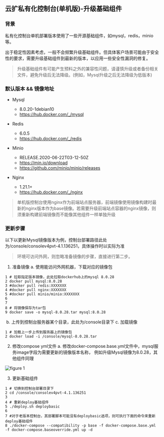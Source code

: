 ## 云扩私有化控制台(单机版)-升级基础组件


### 背景

私有化控制台单机部署版本使用了一些开源基础组件，如mysql，redis，minio等。

出于稳定性因素考虑，一般不会频繁升级基础组件。但具体客户场景可能由于安全性的要求，需要升级基础组件到最新的版本，以应用一些安全性漏洞的修复。



> 升级基础组件有可能产生预料之外的兼容性问题，请谨慎升级或者备份相关文件，避免升级后无法降级。(例如，Mysql升级之后无法降级为低版本)



### 默认版本 && 镜像地址

- Mysql
  - 8.0.20-1debian10
  - <https://hub.docker.com/_/mysql>

- Redis
  - 6.0.5
  - <https://hub.docker.com/_/redis>
- Minio
  - RELEASE.2020-06-22T03-12-50Z
  - <https://min.io/download>
  - <https://github.com/minio/minio/releases>
- Nginx
  - 1.21.1+
  - <https://hub.docker.com/_/nginx>



>单机版控制台使用nginx作为前端站点服务器，前端镜像使用镜像构建时最新的nginx版本作为base镜像。若需要升级前端站点容器的nginx镜像，则须重新构建前端镜像而不能像其他组件一样单独升级



### 更新步骤



以下以更新Mysql镜像版本为例，控制台部署路径此处为/console/consolev4pvt-4.1.136251，具体操作时以实际为准

> 环境可访问外网，则忽略准备镜像的步骤，直接进行第二步。

1. 准备镜像                                                                                                                                                     a.   使用能访问外网机器，下载对应的镜像包

```
1 # 拉取指定版本镜像，此处拉取dockerhub上的mysql 8.0.28 
2 docker pull mysql:8.0.28
3 #docker pull redis:XXXXXXX
4 #docker pull nginx:XXXXXXX
5 #docker pull minio/minio:XXXXXXX
6
7
8 # 将镜像保存为tar包
9 docker save -o mysql-8.0.28.tar mysql:8.0.28
```

​	b.   上传到控制台服务器某个目录，此处为/console目录下                                                                     	c.	加载镜像

```
1 # 加载上一步上传到服务器上的镜像包
2 docker load -i /console/mysql-8.0.28.tar
```

2. 修改compose yml文件                                                                                                                             	a. 修改docker-compose.base.yml文件中，mysql服务image字段为需要更新的镜像版本名称，		例如升级Mysql镜像为8.0.28，其他组件同理

![figure 1](https://docimages.blob.core.chinacloudapi.cn/images/905b0cb0-828c-4e85-abf8-30d3f49f5385.png)

3. 更新基础组件

```
1 # 切换到控制台部署目录下
2 cd /console/consolev4pvt-4.1.136251
3 
4 # 重新deploy基础组件
5 ./deploy.sh deploybasic
6 
7 #对于老版本控制台，其部署脚本可能没有deploybasic选项，则可执行下面的命令来重新deploy基础组件
8 ./docker-compose --compatibility -p base -f docker-compose.base.yml -f docker-compose.baseoverride.yml up -d
```

